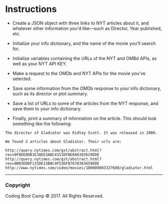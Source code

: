 # Instructions

* Create a JSON object with three links to NYT articles about it, and whatever other information you'd like—such as Director, Year published, etc.

* Initialize your info dictionary, and the name of the movie you'll search for.

* Initialize variables containing the URLs of the NYT and OMBd APIs, as well as your NYT API KEY.

* Make a request to the OMDb and NYT APIs for the movie you've selected.

* Save some information from the OMDb response to your info dictionary, such as its director or plot summary.

* Save a list of URLs to some of the articles from the NYT response, and save them to your info dictionary.

* Finally, print a summary of information on the article. This should look something like the following:


```
The director of Gladiator was Ridley Scott. It was released in 2000.

We found 3 articles about Gladiator. Their urls are:

http://query.nytimes.com/gst/abstract.html?res=9F0DE0DB1E38EE3ABC4151DFBE668383629EDE
http://query.nytimes.com/gst/abstract.html?res=9B03E0DF133DE13BBC4F53DFB7678383659EDE
http://www.nytimes.com/video/movies/100000003327680/gladiator.html
```

- - -

### Copyright

Coding Boot Camp © 2017. All Rights Reserved.
